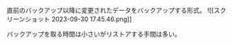 直前のバックアップ以降に変更されたデータをバックアップする形式。
![[スクリーンショット 2023-09-30 17.45.46.png]]

バックアップを取る時間は小さいがリストアする手間は多い。